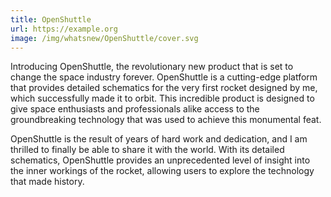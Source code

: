 ```yaml
---
title: OpenShuttle
url: https://example.org
image: /img/whatsnew/OpenShuttle/cover.svg
---
```


Introducing OpenShuttle, the revolutionary new product that is set to change the space industry forever. OpenShuttle is a cutting-edge
platform that provides detailed schematics for the very first rocket designed by me, which successfully made it to orbit. 
This incredible product is designed to give space enthusiasts and professionals alike access to the groundbreaking technology that 
was used to achieve this monumental feat.

OpenShuttle is the result of years of hard work and dedication, and I am thrilled to finally be able to share it with the world. 
With its detailed schematics, OpenShuttle provides an unprecedented level of insight into the inner workings of the rocket, 
allowing users to explore the technology that made history.